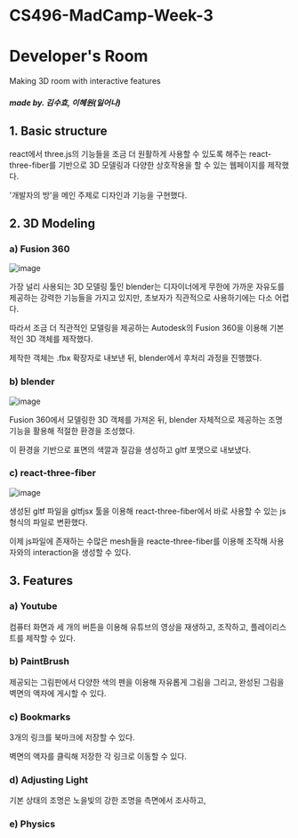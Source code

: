 # CS496-MadCamp-Week-3
# Developer's Room


Making 3D room with interactive features

##### made by. 김수효, 이혜원(일어나)


## 1. Basic structure

react에서 three.js의 기능들을 조금 더 원활하게 사용할 수 있도록 해주는 react-three-fiber를 기반으로 3D 모델링과 다양한 상호작용을 할 수 있는 웹페이지를 제작했다.

'개발자의 방'을 메인 주제로 디자인과 기능을 구현했다.

## 2. 3D Modeling

### a) Fusion 360

![image](https://user-images.githubusercontent.com/79900341/149933676-934bf9a8-aba6-430c-a365-7d4158a2cf13.png)

가장 널리 사용되는 3D 모델링 툴인 blender는 디자이너에게 무한에 가까운 자유도를 제공하는 강력한 기능들을 가지고 있지만, 초보자가 직관적으로 사용하기에는 다소 어렵다.

따라서 조금 더 직관적인 모델링을 제공하는 Autodesk의 Fusion 360을 이용해 기본적인 3D 객체를 제작했다.

제작한 객체는 .fbx 확장자로 내보낸 뒤, blender에서 후처리 과정을 진행했다.

### b) blender

![image](https://user-images.githubusercontent.com/79900341/149932233-d4dcc1b6-152d-494b-a2d3-2385c46316bc.png)

Fusion 360에서 모델링한 3D 객체를 가져온 뒤, blender 자체적으로 제공하는 조명 기능을 활용해 적절한 환경을 조성했다.

이 환경을 기반으로 표면의 색깔과 질감을 생성하고 gltf 포맷으로 내보냈다.

### c) react-three-fiber

![image](https://user-images.githubusercontent.com/79900341/149934537-e6fdb89b-24a3-423f-b793-66bdecaf5ee0.png)

생성된 gltf 파일을 gltfjsx 툴을 이용해 react-three-fiber에서 바로 사용할 수 있는 js 형식의 파일로 변환했다.

이제 js파일에 존재하는 수많은 mesh들을 reacte-three-fiber를 이용해 조작해 사용자와의 interaction을 생성할 수 있다.

## 3. Features

### a) Youtube

컴퓨터 화면과 세 개의 버튼을 이용해 유튜브의 영상을 재생하고, 조작하고, 플레이리스트를 제작할 수 있다.

### b) PaintBrush

제공되는 그림판에서 다양한 색의 펜을 이용해 자유롭게 그림을 그리고, 완성된 그림을 벽면의 액자에 게시할 수 있다.

### c) Bookmarks

3개의 링크를 북마크에 저장할 수 있다.

벽면의 액자를 클릭해 저장한 각 링크로 이동할 수 있다.

### d) Adjusting Light

기본 상태의 조명은 노을빛의 강한 조명을 측면에서 조사하고, 

### e) Physics
